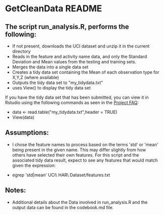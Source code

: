 # GetCleanData README

## The script run_analysis.R, performs the following:
* If not present, downloads the UCI dataset and unzip it in the current directory
* Reads in the feature and activity name data, and only the Standard Deviation and Mean values from the testing and training sets.
* Merges the data into a single data set
* Creates a tidy data set containing the Mean of each observation type for X,Y,Z (where available)
* Outputs the tidy data set to "my_tidydata.txt"
* uses View() to display the tidy data set

If you have the tidy data set that has been submitted, you can view it in Rstudio using the following commands as seen in the [Project FAQ](https://class.coursera.org/getdata-010/forum/thread?thread_id=49):
* data <- read.table("my_tidydata.txt",header = TRUE)
* View(data)


## Assumptions:
* I chose the feature names to process based on the terms 'std' or 'mean' being present in the given name. This may differ slightly from how others have selected their own features. For this script and the associated tidy data result, expect to see any features that would match given the expression: 

* egrep 'std|mean' UCI\\ HAR\\ Dataset/features.txt

## Notes:
* Additional details about the Data involved in run_analysis.R and the output data can be found in the codebook.md file.


